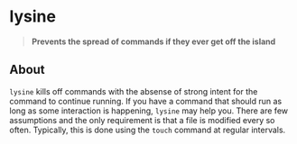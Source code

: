 # lysine

> **Prevents the spread of commands if they ever get off the island**

## About

`lysine` kills off commands with the absense of strong intent for the command to continue running. If you
have a command that should run as long as some interaction is happening, `lysine` may help you. There are
few assumptions and the only requirement is that a file is modified every so often. Typically, this is done
using the `touch` command at regular intervals.